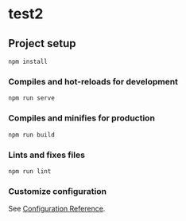 <!--
 * @Autor: fanmm
 * @Date: 2020-10-10 09:43:00
 * @LastEditors: fanmm
 * @LastEditTime: 2020-12-23 14:18:41
-->
# test2

## Project setup
```
npm install
```

### Compiles and hot-reloads for development
```
npm run serve
```

### Compiles and minifies for production
```
npm run build
```

### Lints and fixes files
```
npm run lint
```

### Customize configuration
See [Configuration Reference](https://cli.vuejs.org/config/).


